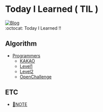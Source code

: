 # Today I Learned ( TIL )
[![Blog](https://img.shields.io/badge/Blog-ljg960730.tistory.com-green.svg)](https://ljg960730.tistory.com/)   
:octocat: Today I Learned !!


## Algorithm
* [Programmers](https://github.com/Jaekeun-Lee/programmers-algorithm/tree/master/src)  
  * [KAKAO](https://github.com/Jaekeun-Lee/programmers-algorithm/tree/master/src/kakao)
  * [Level1](https://github.com/Jaekeun-Lee/programmers-algorithm/tree/master/src/level1)
  * [Level2](https://github.com/Jaekeun-Lee/programmers-algorithm/tree/master/src/level1)  
  * [OpenChallenge](https://github.com/Jaekeun-Lee/programmers-algorithm/tree/master/src/openchallenge)
 
## ETC
* [📝NOTE](https://github.com/Jaekeun-Lee/TIL/tree/master/Note)

